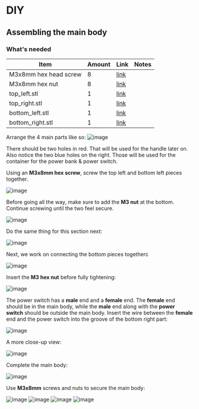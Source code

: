 # DIY

## Assembling the main body

### What's needed

| Item | Amount | Link | Notes |
| - | - | - |- |
| M3x8mm hex head screw | 8 | [link](https://www.amazon.com/gp/product/B01MCW5GM3/ref=ewc_pr_img_1?smid=A30WUG2ZDGM0XM&psc=1) |
| M3x8mm hex nut | 8 |  [link](https://www.amazon.com/gp/product/B08N68W9SP/ref=ppx_yo_dt_b_search_asin_title?ie=UTF8&th=1) |
| top_left.stl | 1 | [link](./laminair/top_left.stl) |
| top_right.stl | 1 | [link](./laminair/top_right.stl) |
| bottom_left.stl | 1 | [link](./laminair/bottom_left.stl) |
| bottom_right.stl | 1 | [link](./laminair/bottom_right.stl) |

Arrange the 4 main parts like so:
![image](https://breathesafe.s3.us-east-2.amazonaws.com/images/laminair/images/IMG_0380.jpeg)

There should be two holes in red. That will be used for the handle later on. Also notice the two blue holes on the right. Those will be used for the container for the power bank & power switch.

Using an **M3x8mm hex screw**, screw the top left and bottom left pieces together.

![image](https://breathesafe.s3.us-east-2.amazonaws.com/images/laminair/images/IMG_0382.jpeg)

Before going all the way, make sure to add the **M3 nut** at the bottom. Continue screwing until the two feel secure.

![image](https://breathesafe.s3.us-east-2.amazonaws.com/images/laminair/images/IMG_0383.jpeg)

Do the same thing for this section next:

![image](https://breathesafe.s3.us-east-2.amazonaws.com/images/laminair/images/IMG_0384.jpeg)

Next, we work on connecting the bottom pieces togetherc

![image](https://breathesafe.s3.us-east-2.amazonaws.com/images/laminair/images/IMG_0385.jpeg)

Insert the **M3 hex nut** before fully tightening:

![image](https://breathesafe.s3.us-east-2.amazonaws.com/images/laminair/images/IMG_0388.jpeg)

The power switch has a **male** end and a **female** end. The **female** end should be in the main body, while the **male** end along with the **power switch** should be outside the main body. Insert the wire between the **female** end and the power switch into the groove of the bottom right part:

![image](https://breathesafe.s3.us-east-2.amazonaws.com/images/laminair/images/IMG_0389.jpeg)

A more close-up view:

![image](https://breathesafe.s3.us-east-2.amazonaws.com/images/laminair/images/IMG_0390.jpeg)

Complete the main body:

![image](https://breathesafe.s3.us-east-2.amazonaws.com/images/laminair/images/IMG_0391.jpeg)

Use **M3x8mm** screws and nuts to secure the main body:

![image](https://breathesafe.s3.us-east-2.amazonaws.com/images/laminair/images/IMG_0392.jpeg)
![image](https://breathesafe.s3.us-east-2.amazonaws.com/images/laminair/images/IMG_0394.jpeg)
![image](https://breathesafe.s3.us-east-2.amazonaws.com/images/laminair/images/IMG_0395.jpeg)
![image](https://breathesafe.s3.us-east-2.amazonaws.com/images/laminair/images/IMG_0396.jpeg)
